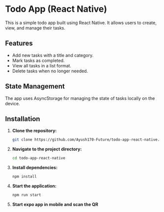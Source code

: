 # Todo App (React Native)

This is a simple todo app built using React Native. It allows users to create, view, and manage their tasks.

## Features

- Add new tasks with a title and category.
- Mark tasks as completed.
- View all tasks in a list format.
- Delete tasks when no longer needed.

## State Management

The app uses AsyncStorage for managing the state of tasks locally on the device.

## Installation

1. **Clone the repository:**
   ```bash
   git clone https://github.com/Ayush170-Future/todo-app-react-native.git

2. **Navigate to the project directory:**
   ```bash
   cd todo-app-react-native
3. **Install dependencies:**
   ```bash
   npm install
4. **Start the application:**
   ```bash
   npm run start
5. **Start expo app in mobile and scan the QR**
   
